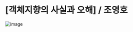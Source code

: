 # [객체지향의 사실과 오해] / 조영호

![image](https://github.com/chweyun/book/assets/102568629/35fb0c08-f910-4b3d-8949-f197a5117ec2)
